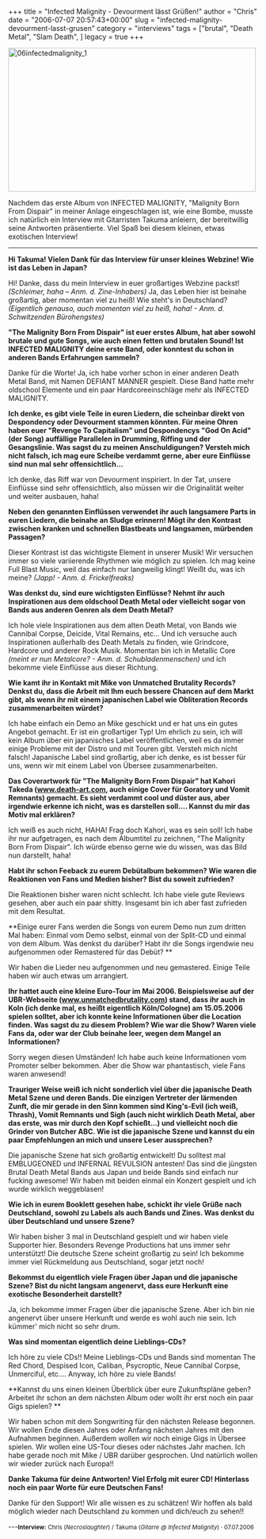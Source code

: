 +++
title = "Infected Malignity - Devourment lässt Grüßen!"
author = "Chris"
date = "2006-07-07 20:57:43+00:00"
slug = "infected-malignity-devourment-lasst-grusen"
category = "interviews"
tags = ["brutal", "Death Metal", "Slam Death", ]
legacy = true
+++

<img src="images//2009/08/06infectedmalignity_1.jpg" alt="06infectedmalignity_1" title="06infectedmalignity_1" width="500" height="290" class="alignnone size-full wp-image-1536" />

Nachdem das erste Album von INFECTED MALIGNITY, "Malignity Born From Dispair" in meiner Anlage eingeschlagen ist, wie eine Bombe, musste ich natürlich ein Interview mit Gitarristen Takuma anleiern, der bereitwillig seine Antworten präsentierte. Viel Spaß bei diesem kleinen, etwas exotischen Interview!

---

**Hi Takuma! Vielen Dank für das Interview für unser kleines Webzine! Wie ist das Leben in Japan?**

Hi! Danke, dass du mein Interview in euer großartiges Webzine packst! _(Schleimer, haha – Anm. d. Zine-Inhabers)_ Ja, das Leben hier ist beinahe großartig, aber momentan viel zu heiß! Wie steht's in Deutschland? _(Eigentlich genauso, auch momentan viel zu heiß, haha! - Anm. d. Schwitzenden Bürohengstes)_

**"The Malignity Born From Dispair" ist euer erstes Album, hat aber sowohl brutale und gute Songs, wie auch einen fetten und brutalen Sound! Ist INFECTED MALIGNITY deine erste Band, oder konntest du schon in anderen Bands Erfahrungen sammeln?**

Danke für die Worte! Ja, ich habe vorher schon in einer anderen Death Metal Band, mit Namen DEFIANT MANNER gespielt. Diese Band hatte mehr oldschool Elemente und ein paar Hardcoreeinschläge mehr als INFECTED MALIGNITY.

**Ich denke, es gibt viele Teile in euren Liedern, die scheinbar direkt von Despondency oder Devourment stammen könnten. Für meine Ohren haben euer "Revenge To Capitalism" und Despondencys "God On Acid" (der Song) auffällige Parallelen in Drumming, Riffing und der Gesangslinie. Was sagst du zu meinen Anschuldigungen? Versteh mich nicht falsch, ich mag eure Scheibe verdammt gerne, aber eure Einflüsse sind nun mal sehr offensichtlich...**

Ich denke, das Riff war von Devourment inspiriert. In der Tat, unsere Einflüsse sind sehr offensichtlich, also müssen wir die Originalität weiter und weiter ausbauen, haha!

**Neben den genannten Einflüssen verwendet ihr auch langsamere Parts in euren Liedern, die beinahe an Sludge erinnern! Mögt ihr den Kontrast zwischen kranken und schnellen Blastbeats und langsamen, mürbenden Passagen?**

Dieser Kontrast ist das wichtigste Element in unserer Musik! Wir versuchen immer so viele variierende Rhythmen wie möglich zu spielen. Ich mag keine Full Blast Music, weil das einfach nur langweilig klingt! Weißt du, was ich meine? _(Japp! - Anm. d. Frickelfreaks)_

**Was denkst du, sind eure wichtigsten Einflüsse? Nehmt ihr auch Inspirationen aus dem oldschool Death Metal oder vielleicht sogar von Bands aus anderen Genren als dem Death Metal?**

Ich hole viele Inspirationen aus dem alten Death Metal, von Bands wie Cannibal Corpse, Deicide, Vital Remains, etc... Und ich versuche auch Inspirationen außerhalb des Death Metals zu finden, wie Grindcore, Hardcore und anderer Rock Musik. Momentan bin ich in Metallic Core _(meint er nun Metalcore? - Anm. d. Schubladenmenschen)_ und ich bekomme viele Einflüsse aus dieser Richtung.

**Wie kamt ihr in Kontakt mit Mike von Unmatched Brutality Records? Denkst du, dass die Arbeit mit Ihm euch bessere Chancen auf dem Markt gibt, als wenn ihr mit einem japanischen Label wie Obliteration Records zusammenarbeiten würdet?**

Ich habe einfach ein Demo an Mike geschickt und er hat uns ein gutes Angebot gemacht. Er ist ein großartiger Typ! Um ehrlich zu sein, ich will kein Album über ein japanisches Label veröffentlichen, weil es da immer einige Probleme mit der Distro und mit Touren gibt. Versteh mich nicht falsch! Japanische Label sind großartig, aber ich denke, es ist besser für uns, wenn wir mit einem Label von Übersee zusammenarbeiten.

**Das Coverartwork für "The Malignity Born From Dispair" hat Kahori Takeda (www.death-art.com, auch einige Cover für Goratory und Vomit Remnants) gemacht. Es sieht verdammt cool und düster aus, aber irgendwie erkenne ich nicht, was es darstellen soll.... Kannst du mir das Motiv mal erklären?**

Ich weiß es auch nicht, HAHA! Frag doch Kahori, was es sein soll! Ich habe ihr nur aufgetragen, es nach dem Albumtitel zu zeichnen, "The Malignity Born From Dispair". Ich würde ebenso gerne wie du wissen, was das Bild nun darstellt, haha!

**Habt ihr schon Feeback zu eurem Debütalbum bekommen? Wie waren die Reaktionen von Fans und Medien bisher? Bist du soweit zufrieden?**

Die Reaktionen bisher waren nicht schlecht. Ich habe viele gute Reviews gesehen, aber auch ein paar shitty. Insgesamt bin ich aber fast zufrieden mit dem Resultat.

**Einige eurer Fans werden die Songs von eurem Demo nun zum dritten Mal haben: Einmal vom Demo selbst, einmal von der Split-CD und einmal von dem Album. Was denkst du darüber? Habt ihr die Songs irgendwie neu aufgenommen oder Remastered für das Debüt? **

Wir haben die Lieder neu aufgenommen und neu gemastered. Einige Teile haben wir auch etwas um arrangiert.

**Ihr hattet auch eine kleine Euro-Tour im Mai 2006. Beispielsweise auf der UBR-Webseite (www.unmatchedbrutality.com) stand, dass ihr auch in Koln (ich denke mal, es heißt eigentlich Köln/Cologne) am 15.05.2006 spielen solltet, aber ich konnte keine Informationen über die Location finden. Was sagst du zu diesem Problem?
Wie war die Show? Waren viele Fans da, oder war der Club beinahe leer, wegen dem Mangel an Informationen?**

Sorry wegen diesen Umständen! Ich habe auch keine Informationen vom Promoter selber bekommen. Aber die Show war phantastisch, viele Fans waren anwesend!

**Trauriger Weise weiß ich nicht sonderlich viel über die japanische Death Metal Szene und deren Bands. Die einzigen Vertreter der lärmenden Zunft, die mir gerade in den Sinn kommen sind King's-Evil (ich weiß, Thrash), Vomit Remnants und Sigh (auch nicht wirklich Death Metal, aber das erste, was mir durch den Kopf schießt...) und vielleicht noch die Grinder von Butcher ABC. Wie ist die japanische Szene und kannst du ein paar Empfehlungen an mich und unsere Leser aussprechen?**

Die japanische Szene hat sich großartig entwickelt! Du solltest mal EMBLUGEONED und INFERNAL REVULSION antesten! Das sind die jüngsten Brutal Death Metal Bands aus Japan und beide Bands sind einfach nur fucking awesome! Wir haben mit beiden einmal ein Konzert gespielt und ich wurde wirklich weggeblasen!

**Wie ich in eurem Booklett gesehen habe, schickt ihr viele Grüße nach Deutschland, sowohl zu Labels als auch Bands und Zines. Was denkst du über Deutschland und unsere Szene?**

Wir haben bisher 3 mal in Deutschland gespielt und wir haben viele Supporter hier. Besonders Revenge Productions hat uns immer sehr unterstützt! Die deutsche Szene scheint großartig zu sein!
Ich bekomme immer viel Rückmeldung aus Deutschland, sogar jetzt noch!

**Bekommst du eigentlich viele Fragen über Japan und die japanische Szene? Bist du nicht langsam angenervt, dass eure Herkunft eine exotische Besonderheit darstellt?**

Ja, ich bekomme immer Fragen über die japanische Szene. Aber ich bin nie angenervt über unsere Herkunft und werde es wohl auch nie sein. Ich kümmer' mich nicht so sehr drum.

**Was sind momentan eigentlich deine Lieblings-CDs?**

Ich höre zu viele CDs!! Meine Lieblings-CDs und Bands sind momentan The Red Chord, Despised Icon, Caliban, Psycroptic, Neue Cannibal Corpse, Unmerciful, etc.... Anyway, ich höre zu viele Bands!

**Kannst du uns einen kleinen Überblick über eure Zukunftspläne geben? Arbeitet ihr schon an dem nächsten Album oder wollt ihr erst noch ein paar Gigs spielen? **

Wir haben schon mit dem Songwriting für den nächsten Release begonnen. Wir wollen Ende diesen Jahres oder Anfang nächsten Jahres mit den Aufnahmen beginnen. Außerdem wollen wir noch einige Gigs in Übersee spielen. Wir wollen eine US-Tour dieses oder nächstes Jahr machen. Ich habe gerade noch mit Mike / UBR darüber gesprochen. Und natürlich wollen wir wieder zurück nach Europa!!

**Danke Takuma für deine Antworten! Viel Erfolg mit eurer CD! Hinterlass noch ein paar Worte für eure Deutschen Fans!**

Danke für den Support! Wir alle wissen es zu schätzen! Wir hoffen als bald möglich wieder nach Deutschland zu kommen und dich/euch zu sehen!!

---<small>**Interview:** Chris (_Necroslaughter_) / Takuma (_Gitarre @ Infected Malignity_) &middot; 07.07.2006
</small>
